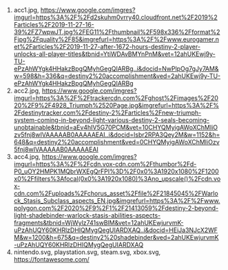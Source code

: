 1. acc1.jpg, https://www.google.com/imgres?imgurl=https%3A%2F%2Fd2skuhm0vrry40.cloudfront.net%2F2019%2Farticles%2F2019-11-27-16-39%2FZ7wpwJT.jpg%2FEG11%2Fthumbnail%2F598x336%2Fformat%2Fjpg%2Fquality%2F85&imgrefurl=https%3A%2F%2Fwww.eurogamer.net%2Farticles%2F2019-11-27-after-1672-hours-destiny-2-player-unlocks-all-player-titles&tbnid=YtiWDAvBMYnPnM&vet=12ahUKEwj9y-TU-ePzAhWYgk4HHakzBpgQMyhGegQIARBg..i&docid=NwPlpOg7gJy7AM&w=598&h=336&q=destiny2%20accomplishment&ved=2ahUKEwj9y-TU-ePzAhWYgk4HHakzBpgQMyhGegQIARBg
2. acc2.jpg, https://www.google.com/imgres?imgurl=https%3A%2F%2Ftrackercdn.com%2Fghost%2Fimages%2F2020%2F9%2F4928_Triumph%2520Page.jpg&imgrefurl=https%3A%2F%2Fdestinytracker.com%2Fdestiny-2%2Farticles%2Fnew-triumph-system-coming-in-beyond-light-various-destiny-2-seals-becoming-unobtainable&tbnid=aEv4hIV5G70PCM&vet=10CHYQMyigAWoXChMIiOzv5fnj8wIVAAAAAB0AAAAAEAI..i&docid=lsbr2RPA3Qey2M&w=1152&h=648&q=destiny2%20accomplishment&ved=0CHYQMyigAWoXChMIiOzv5fnj8wIVAAAAAB0AAAAAEAI
3. acc4.jpg, https://www.google.com/imgres?imgurl=https%3A%2F%2Fcdn.vox-cdn.com%2Fthumbor%2Fd-P0_uOY2HMPK1MQbrWXEgQrFPI%3D%2F0x0%3A1920x1080%2F1200x0%2Ffilters%3Afocal(0x0%3A1920x1080)%3Ano_upscale()%2Fcdn.vox-cdn.com%2Fuploads%2Fchorus_asset%2Ffile%2F21845045%2FWarlock_Stasis_Subclass_aspects_EN.jpg&imgrefurl=https%3A%2F%2Fwww.polygon.com%2F2020%2F9%2F1%2F21413059%2Fdestiny-2-beyond-light-shadebinder-warlock-stasis-abilities-aspects-fragments&tbnid=WjWylz741swBlM&vet=12ahUKEwjurvmK-uPzAhUQY60KHRlzDHIQMygQegUIARDXAQ..i&docid=HEiJa3NJcX2WFM&w=1200&h=675&q=destiny2%20shadebinder&ved=2ahUKEwjurvmK-uPzAhUQY60KHRlzDHIQMygQegUIARDXAQ
4. nintendo.svg, playstation.svg, steam.svg, xbox.svg, https://fontawesome.com/